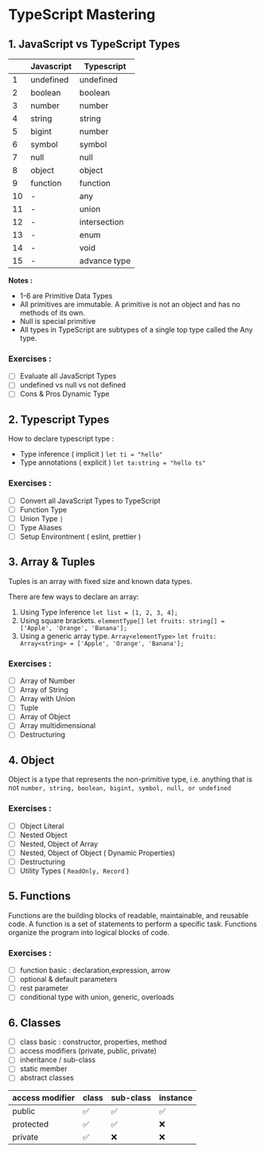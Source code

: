# TypeScript Mastering

## 1. JavaScript vs TypeScript Types

|     | Javascript | Typescript   |
| --- | ---------- | ------------ |
| 1   | undefined  | undefined    |
| 2   | boolean    | boolean      |
| 3   | number     | number       |
| 4   | string     | string       |
| 5   | bigint     | number       |
| 6   | symbol     | symbol       |
| 7   | null       | null         |
| 8   | object     | object       |
| 9   | function   | function     |
| 10  | -          | any          |
| 11  | -          | union        |
| 12  | -          | intersection |
| 13  | -          | enum         |
| 14  | -          | void         |
| 15  | -          | advance type |

**Notes :**

-   1-6 are Primitive Data Types
-   All primitives are immutable. A primitive is not an object and has no methods of its own.
-   Null is special primitive
-   All types in TypeScript are subtypes of a single top type called the Any type.

### Exercises :

-   [ ] Evaluate all JavaScript Types
-   [ ] undefined vs null vs not defined
-   [ ] Cons & Pros Dynamic Type

## 2. Typescript Types

How to declare typescript type :

-   Type inference ( implicit ) `let ti = "hello"`
-   Type annotations ( explicit ) `let ta:string = "hello ts"`

### Exercises :

-   [ ] Convert all JavaScript Types to TypeScript
-   [ ] Function Type
-   [ ] Union Type `|`
-   [ ] Type Aliases
-   [ ] Setup Environtment ( eslint, prettier )

## 3. Array & Tuples

Tuples is an array with fixed size and known data types.

There are few ways to declare an array:

1. Using Type Inference
   `let list = [1, 2, 3, 4];`
2. Using square brackets. `elementType[]`
   `let fruits: string[] = ['Apple', 'Orange', 'Banana'];`
3. Using a generic array type. `Array<elementType>`
   `let fruits: Array<string> = ['Apple', 'Orange', 'Banana'];`

### Exercises :

-   [ ] Array of Number
-   [ ] Array of String
-   [ ] Array with Union
-   [ ] Tuple
-   [ ] Array of Object
-   [ ] Array multidimensional
-   [ ] Destructuring

## 4. Object

Object is a type that represents the non-primitive type, i.e. anything that is not `number, string, boolean, bigint, symbol, null, or undefined`

### Exercises :

-   [ ] Object Literal
-   [ ] Nested Object
-   [ ] Nested, Object of Array
-   [ ] Nested, Object of Object ( Dynamic Properties)
-   [ ] Destructuring
-   [ ] Utility Types ( `ReadOnly, Record` )

## 5. Functions

Functions are the building blocks of readable, maintainable, and reusable code. A function is a set of statements to perform a specific task. Functions organize the program into logical blocks of code.

### Exercises :

-   [ ] function basic : declaration,expression, arrow
-   [ ] optional & default parameters
-   [ ] rest parameter
-   [ ] conditional type with union, generic, overloads

## 6. Classes

-   [ ] class basic : constructor, properties, method
-   [ ] access modifiers (private, public, private)
-   [ ] inheritance / sub-class
-   [ ] static member
-   [ ] abstract classes

| access modifier | class | sub-class | instance |
| --------------- | ----- | --------- | -------- |
| public          | ✅    | ✅        | ✅       |
| protected       | ✅    | ✅        | ❌       |
| private         | ✅    | ❌        | ❌       |
